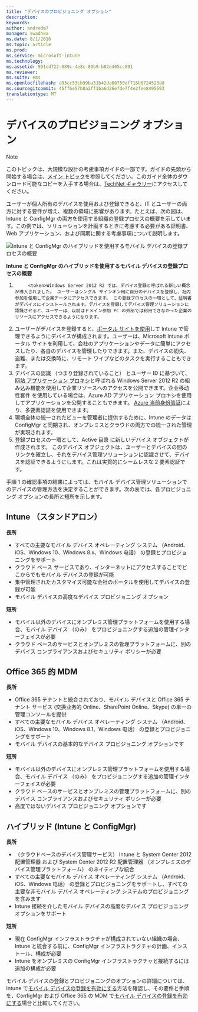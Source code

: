 ```yaml
---
title: "デバイスのプロビジョニング オプション"
description: 
keywords: 
author: andredm7
manager: swadhwa
ms.date: 8/1/2016
ms.topic: article
ms.prod: 
ms.service: microsoft-intune
ms.technology: 
ms.assetid: 991cd722-089c-4e8c-80b9-b82e405cc891
ms.reviewer: 
ms.suite: ems
ms.openlocfilehash: a93cc53cb99ba51b42da60750df716b6724523a0
ms.sourcegitcommit: 45ffbe57b8a2ff1ba6d26efde7f4e2fee8495593
translationtype: MT
---
```

# <a name="-"></a>デバイスのプロビジョニング オプション

>[!NOTE]
>このトピックは、大規模な設計の考慮事項ガイドの一部です。ガイドの先頭から開始する場合は、[メイン トピック](mdm-design-considerations-guide.md)を参照してください。このガイド全体のダウンロード可能なコピーを入手する場合は、[TechNet ギャラリー](https://gallery.technet.microsoft.com/Mobile-Device-Management-7d401582)にアクセスしてください。

ユーザーが個人所有のデバイスを使用および登録できると、IT とユーザーの両方に対する要件が増え、複数の領域に影響があります。たとえば、次の図は、Intune と ConfigMgr の両方を使用する組織の登録プロセスの概要を示しています。この例では、ソリューションを計画するときに考慮する必要がある証明書、Web アプリケーション、および同期に関する考慮事項について説明します。

![Intune と ConfigMgr のハイブリッドを使用するモバイル デバイスの登録プロセスの概要](./media/MDM_Figure_04.png)

**Intune と ConfigMgr のハイブリッドを使用するモバイル デバイスの登録プロセスの概要**

1. 
            <token>Windows Server 2012 R2 では、デバイス登録と呼ばれる新しい概念が導入されました。 ユーザーはシングル サインオン用に自分のデバイスを登録し、社内参加を使用して企業データにアクセスできます。 この登録プロセスの一環として、証明書がデバイスにインストールされます。デバイスを登録してデバイス管理ソリューションに認識させると、ユーザーは、以前はドメイン参加 PC の外部では利用できなかった企業のリソースにアクセスできるようになります。
2. ユーザーがデバイスを登録すると、[ポータル サイトを使用](/Intune/deploy-use/enroll-devices-in-microsoft-intune)して Intune で管理できるようにデバイスが構成されます。ユーザーは、Microsoft Intune ポータル サイトを利用して、会社のアプリケーションやデータに簡単にアクセスしたり、各自のデバイスを管理したりできます。また、デバイスの紛失、盗難、または交換時に、リモート ワイプなどのタスクを実行することもできます。
3. デバイスの認識 （つまり登録されていること） とユーザー ID に基づいて、[网站 アプリケーション プロキシ](https://technet.microsoft.com/library/dn584107.aspx)と呼ばれる Windows Server 2012 R2 の組み込み機能を使用して企業リソースへのアクセスを公開できます。企业移动性套件 を使用している場合は、Azure AD アプリケーション プロキシを使用してアプリケーションを公開することもできます。         [Azure 当前身份验证](https://azure.microsoft.com/documentation/articles/multi-factor-authentication-get-started-cloud/)により、多要素認証を使用できます。
4. 環境全体の統一されたビューを管理者に提供するために、Intune のデータは ConfigMgr と同期され、オンプレミスとクラウドの両方での統一された管理が実現されます。
5. 登録プロセスの一環として、Active 目录 に新しいデバイス オブジェクトが作成されます。 このデバイス オブジェクトは、ユーザーとデバイスの間のリンクを確立し、それをデバイス管理ソリューションに認識させて、デバイスを認証できるようにします。これは実質的にシームレスな 2 要素認証です。

手順 1 の確認事項の結果によっては、モバイル デバイス管理ソリューションでのデバイスの管理方法を決定することができます。次の表では、各プロビジョニング オプションの長所と短所を示します。

## <a name="intune-"></a>Intune （スタンドアロン）

**長所**

- すべての主要なモバイル デバイス オペレーティング システム （Android、iOS、Windows 10、Windows 8.x、Windows 电话） の登録とプロビジョニングをサポート
- クラウド ベース サービスであり、インターネットにアクセスすることでどこからでもモバイル デバイスの登録が可能
- 集中管理されたカスタマイズ可能な会社のポータルを使用してデバイスの登録が可能
- モバイル デバイスの高度なデバイス プロビジョニング オプション

**短所**

- モバイル以外のデバイスにオンプレミス管理プラットフォームを使用する場合、モバイル デバイス （のみ） をプロビジョニングする追加の管理インターフェイスが必要
- クラウド ベースのサービスとオンプレミスの管理プラットフォームに、別のデバイス コンプライアンスおよびセキュリティ ポリシーが必要 

## <a name="mdm-for-office-365"></a>Office 365 的 MDM

**長所**

- Office 365 テナントと統合されており、モバイル デバイスと Office 365 テナント サービス (交换业务的 Online、SharePoint Online、Skype) の単一の管理コンソールを提供
- すべての主要なモバイル デバイス オペレーティング システム （Android、iOS、Windows 10、Windows 8.1、Windows 电话） の登録とプロビジョニングをサポート
- モバイル デバイスの基本的なデバイス プロビジョニング オプションです

**短所**

- モバイル以外のデバイスにオンプレミス管理プラットフォームを使用する場合、モバイル デバイス （のみ） をプロビジョニングする追加の管理インターフェイスが必要
- クラウド ベースのサービスとオンプレミスの管理プラットフォームに、別のデバイス コンプライアンスおよびセキュリティ ポリシーが必要
- 高度ではないデバイス プロビジョニング オプションです

## <a name="-intune-configmgr"></a>ハイブリッド (Intune と ConfigMgr)

**長所**

- （クラウドベースのデバイス管理サービス） Intune と System Center 2012 配置管理器 および System Center 2012 R2 配置管理器 （オンプレミスのデバイス管理プラットフォーム） のネイティブな統合
- すべての主要なモバイル デバイス オペレーティング システム （Android、iOS、Windows 电话） の登録とプロビジョニングをサポートし、すべての主要な非モバイル デバイス オペレーティング システムのプロビジョニングを含みます
- Intune 接続を介したモバイル デバイスの高度なデバイス プロビジョニング オプションをサポート

**短所**

- 現在 ConfigMgr インフラストラクチャが構成されていない組織の場合、Intune と統合する前に、ConfigMgr インフラストラクチャの計画、インストール、構成が必要
- Intune をオンプレミスの ConfigMgr インフラストラクチャと接続するには追加の構成が必要

モバイル デバイスの登録とプロビジョニングのオプションの詳細については、Intune で[モバイル デバイスの登録を有効にする](/Intune/deploy-use/enroll-devices-in-microsoft-intune)方法を確認し、その要件と手順を、ConfigMgr および Office 365 の MDM で[モバイル デバイスの登録を有効にする](https://technet.microsoft.com/library/jj884158.aspx)場合と比較してください。

